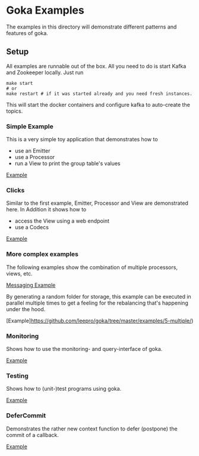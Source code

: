 # Goka Examples

The examples in this directory will demonstrate different patterns and features
of goka.

## Setup
All examples are runnable out of the box. All you need to do is start
Kafka and Zookeeper locally. Just run

```shell
make start
# or
make restart # if it was started already and you need fresh instances.
```

This will start the docker containers and configure kafka to auto-create the topics.

### Simple Example
This is a very simple toy application that demonstrates how to
 * use an Emitter
 * use a Processor
 * run a View to print the group table's values

 [Example](https://github.com/leepro/goka/tree/master/examples/1-simplest/)

### Clicks
Similar to the first example, Emitter, Processor and View are demonstrated here.
In Addition it shows how to

* access the View using a web endpoint
* use a Codecs

[Example](https://github.com/leepro/goka/tree/master/examples/2-clicks/)

### More complex examples
The following examples show the combination of multiple processors, views, etc.

[Messaging Example](https://github.com/leepro/goka/tree/master/examples/3-messaging/)

By generating a random folder for storage, this example can be executed in parallel multiple times to get a feeling for the rebalancing that's happening under the hood.

[Example]https://github.com/leepro/goka/tree/master/examples/5-multiple/)


###  Monitoring
Shows how to use the monitoring- and query-interface of goka.

[Example](https://github.com/leepro/goka/tree/master/examples/8-monitoring)


###  Testing
Shows how to (unit-)test programs using goka.

[Example](https://github.com/leepro/goka/tree/master/examples/4-tests)

### DeferCommit

Demonstrates the rather new context function to defer (postpone) the commit of a callback.

[Example](https://github.com/leepro/goka/tree/master/examples/9-defer-commit)